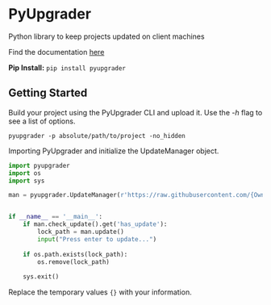 # PyUpgrader

Python library to keep projects updated on client machines

Find the documentation [here](https://github.com/Trogiken/PyUpgrader/wiki/)

**Pip Install:** `pip install pyupgrader`

## Getting Started

Build your project using the PyUpgrader CLI and upload it. Use the _-h_ flag to see a list of options.

`pyupgrader -p absolute/path/to/project -no_hidden`

Importing PyUpgrader and initialize the UpdateManager object.

``` python
import pyupgrader
import os
import sys

man = pyupgrader.UpdateManager(r'https://raw.githubusercontent.com/{Owner}/{Repo}/{Branch}/path/to/.pyupgrader', r'absolute/path/to/project')


if __name__ == '__main__':
    if man.check_update().get('has_update'):
        lock_path = man.update()
        input("Press enter to update...")
    
    if os.path.exists(lock_path):
        os.remove(lock_path)
        
    sys.exit()
```

Replace the temporary values `{}` with your information.

